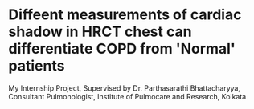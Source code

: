 # Diffeent measurements of cardiac shadow in HRCT chest can differentiate COPD from 'Normal' patients
My Internship Project, Supervised by Dr. Parthasarathi Bhattacharyya, Consultant Pulmonologist, Institute of Pulmocare and Research, Kolkata
